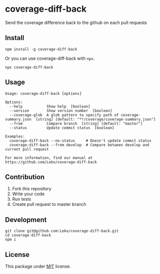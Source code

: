 # coverage-diff-back

Send the coverage difference back to the github on each pull requests

## Install

```
npm install -g coverage-diff-back
```

Or you can use coverage-diff-back with `npx`.

```
npx coverage-diff-back
```

## Usage

```
Usage: coverage-diff-back [options]

Options:
  --help           Show help  [boolean]
  --version        Show version number  [boolean]
  --coverage-glob  A glob pattern to specify path of coverage-summary.json  [string] [default: "**/coverage/coverage-summary.json"]
  --from           Compare branch  [string] [default: "master"]
  --status         Update commit status  [boolean]

Examples:
  coverage-diff-back --no-status     # Doesn't update commit status
  coverage-diff-back --from develop  # Compare between develop and current pull request

For more information, find our manual at https://github.com/Leko/coverage-diff-back
```

## Contribution

1. Fork this repository
1. Write your code
1. Run tests
1. Create pull request to master branch

## Development

```
git clone git@github.com:Leko/coverage-diff-back.git
cd coverage-diff-back
npm i
```

## License

This package under [MIT](https://opensource.org/licenses/MIT) license.
